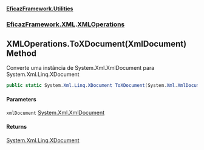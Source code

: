 #### [EficazFramework.Utilities](EficazFrameworkData.md 'EficazFramework Data')
### [EficazFramework.XML](EficazFrameworkData.md#EficazFramework.XML 'EficazFramework.XML').[XMLOperations](EficazFramework.XML/XMLOperations.md 'EficazFramework.XML.XMLOperations')

## XMLOperations.ToXDocument(XmlDocument) Method

Converte uma instância de System.Xml.XmlDocument para System.Xml.Linq.XDocument

```csharp
public static System.Xml.Linq.XDocument ToXDocument(System.Xml.XmlDocument xmlDocument);
```
#### Parameters

<a name='EficazFramework.XML.XMLOperations.ToXDocument(System.Xml.XmlDocument).xmlDocument'></a>

`xmlDocument` [System.Xml.XmlDocument](https://docs.microsoft.com/en-us/dotnet/api/System.Xml.XmlDocument 'System.Xml.XmlDocument')

#### Returns
[System.Xml.Linq.XDocument](https://docs.microsoft.com/en-us/dotnet/api/System.Xml.Linq.XDocument 'System.Xml.Linq.XDocument')
